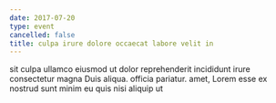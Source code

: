 ```yaml
---
date: 2017-07-20
type: event
cancelled: false
title: culpa irure dolore occaecat labore velit in
---
```

sit culpa ullamco eiusmod ut dolor reprehenderit incididunt irure consectetur magna Duis aliqua. officia pariatur. amet, Lorem esse ex nostrud sunt minim eu quis nisi aliquip ut